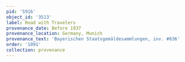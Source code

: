 ```yaml
---
pid: '5916'
object_id: '3513'
label: Road with Travelers
provenance_date: Before 1937
provenance_location: Germany, Munich
provenance_text: 'Bayerischen Staatsgemäldesammlungen, inv. #836'
order: '1091'
collection: provenance
---
```


